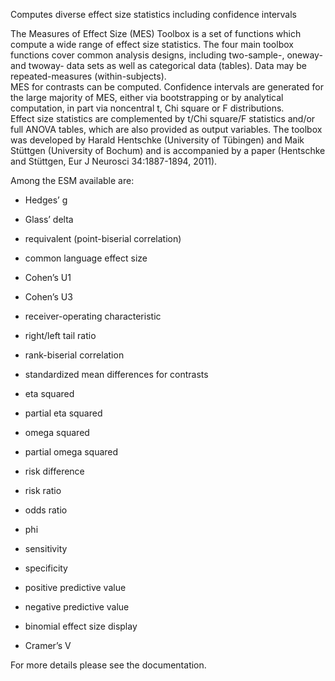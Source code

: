 Computes diverse effect size statistics including confidence intervals


The Measures of Effect Size (MES) Toolbox is a set of functions which compute a wide range of effect size statistics. The four main toolbox functions cover common analysis designs, including two-sample-, oneway- and twoway- data sets as well as categorical data (tables). Data may be repeated-measures (within-subjects).  
MES for contrasts can be computed. Confidence intervals are generated for the large majority of MES, either via bootstrapping or by analytical computation, in part via noncentral t, Chi square or F distributions.  
Effect size statistics are complemented by t/Chi square/F statistics and/or full ANOVA tables, which are also provided as output variables. 
The toolbox was developed by Harald Hentschke (University of Tübingen) and Maik Stüttgen (University of Bochum) and is accompanied by a paper (Hentschke and Stüttgen, Eur J Neurosci 34:1887-1894, 2011).

Among the ESM available are:

- Hedges’ g
- Glass’ delta
- requivalent (point-biserial correlation)
- common language effect size
- Cohen’s U1
- Cohen’s U3
- receiver-operating characteristic
- right/left tail ratio
- rank-biserial correlation

- standardized mean differences for contrasts
- eta squared
- partial eta squared
- omega squared
- partial omega squared

- risk difference
- risk ratio
- odds ratio
- phi
- sensitivity
- specificity
- positive predictive value
- negative predictive value
- binomial effect size display
- Cramer’s V

For more details please see the documentation.
